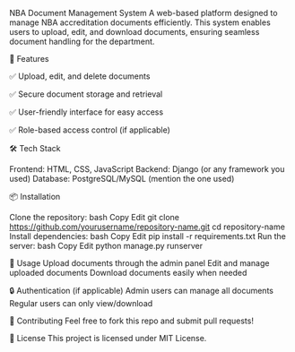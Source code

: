 NBA Document Management System A web-based platform designed to manage NBA accreditation documents efficiently. This system enables users to upload, edit, and download documents, ensuring seamless document handling for the department.

🚀 Features

✅ Upload, edit, and delete documents

✅ Secure document storage and retrieval

✅ User-friendly interface for easy access

✅ Role-based access control (if applicable)

🛠 Tech Stack

Frontend: HTML, CSS, JavaScript Backend: Django (or any framework you used) Database: PostgreSQL/MySQL (mention the one used)

📦 Installation

Clone the repository: bash Copy Edit git clone https://github.com/yourusername/repository-name.git cd repository-name Install dependencies: bash Copy Edit pip install -r requirements.txt Run the server: bash Copy Edit python manage.py runserver

📌 Usage Upload documents through the admin panel Edit and manage uploaded documents Download documents easily when needed

🔒 Authentication (if applicable) Admin users can manage all documents Regular users can only view/download

🤝 Contributing Feel free to fork this repo and submit pull requests!

📜 License This project is licensed under MIT License.
